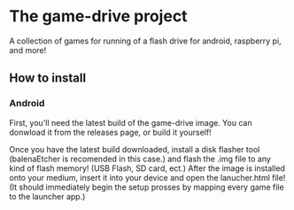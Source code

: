 # The game-drive project
A collection of games for running of a flash drive for android, raspberry pi, and more!

## How to install

### Android

First, you'll need the latest build of the game-drive image.
You can donwload it from the releases page, or build it yourself!

Once you have the latest build downloaded, install a disk flasher tool (balenaEtcher is recomended in this case.) and flash the .img file to any kind of flash memory! (USB Flash, SD card, ect.)
After the image is installed onto your medium, insert it into your device and open the lanucher.html file! (It should immediately begin the setup prosses by mapping every game file to the launcher app.)
